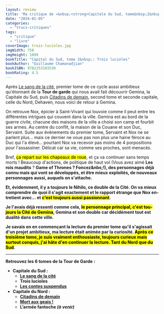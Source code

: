```yaml
---
layout: review
title: 'Ma critique de «&nbsp;<strong>Capitale du Sud, tome&nbsp;2&nbsp;: Trois lucioles</strong>&nbsp;» de <em>Guillaume Chamanadjian</em>'
date: "2024-01-05"
categories: 
  - "trucs-critiques"
tags: 
  - "critique"
  - "livre"
coverImage: trois-lucioles.jpg
imgWidth: 758
imgHeight: 1099
bookTitle: "Capital du Sud, tome 2&nbsp;: Trois lucioles"
bookAuthor: "Guillaume Chamanadjian"
bookISBN: 9782253103530      
bookRating: 4.5
---
```


Après <a href="/2022/02/ma-critique-de-le-sang-de-la-cite-capitale-du-sud-de-guillaume-chamanadjian/">Le sang de la cité</a>, premier tome de ce cycle aussi ambitieux qu'étonnant de la <strong>Tour de garde</strong> qui nous avait fait découvrir Gemina, la Capitale du Sud, puis <a href="/2023/11/ma-critique-de-capital-du-nord-tome-1-citadins-de-demain-de-claire-duviver/">Citadins de demain</a>, second tome et seconde capitale, celle du Nord, Dehaven, nous voici de retour à Gemina.

On retrouve Nox, épicier à Saint-Vivant qui louvoie comme il peut entre les différentes intrigues qui couvent dans la ville. Gemina est au bord de la guerre civile, chacune des maisons de la ville a choisi son camp et fourbit ses armes. Au centre du conflit, la maison de la Couane et son Duc, Servaint. Suite aux évènements du premier tome, Servaint et Nox ne se parlent plus... mais ce dernier ne voue pas non plus une haine féroce au Duc qui l'a élevé... pourtant Nox va recevoir pas moins de 4&nbsp;porpositions pour l'assassiner. Délicat car sa vie, comme ses proches, sont menacés.

Bref, <mark>ça repart sur les chapeaux de roue</mark>, et ça va continuer sans temps morts&nbsp;! Beaucoup d'actions, de politique de haut vol (Vous avez aimé <strong>Les rois maudits</strong>&nbsp;? <strong lang="en">Game of Thrones</srongg>&nbsp;? Foncez&nbs;!), des personnages déjà connu mais qui vont se développés, et être mieux exploités, de nouveaux personnages aussi, auquels on s'attache.

Et, évidemment, il y a toujours <strong>le Nihilo</strong>, ce double de la Cité. On va mieux comprendre de quoi il s'agit exactement et le rapport étrange que Nox entretient avec... et <mark>c'est toujours aussi passionnant</mark>.

Je l'avais déjà ressenti comme cela, <mark>le personnage principal, c'est toujours la Cité de Gemina</mark>, Gemina et son double car décidément tout est dualité dans cette ville.

Je savais en en commençant la lecture du premier tome qu'il s'agissait d'un projet ambitieux, ma lecture était animée par la curiosité. <mark>Après ce troisième tome, je suis vraiment enthousiaste, toujours curieux mais surtout conquis, j'ai hâte d'en continuer la lecture. Tant du Nord que du Sud</mark>.

* * *

Retrouvez les 6 tomes de la Tour de Garde&nbsp;:
<ul>
  <li>
    <strong>Capitale du Sud&nbsp;:</strong>
    <ul>
      <li><a href="/2022/02/ma-critique-de-le-sang-de-la-cite-capitale-du-sud-de-guillaume-chamanadjian/">Le sang de la cité</a></li>
      <li><strong>Trois lucioles</strong></li>
      <li><a href="/2024/02/ma-critique-de-capitale-du-sud-tome-3-les-contes-suspendus-de-guillaume-chamanadjian/">Les contes suspendus</a></li>
    </ul>
  </li>
  <li>
    <strong>Capitale du Nord&nbsp;:</strong>
    <ul>
      <li><a href="/2023/11/ma-critique-de-capital-du-nord-tome-1-citadins-de-demain-de-claire-duviver/">Citadins de demain</a></li>
      <li><a href="/2024/01/ma-critique-de-capitale-du-nord-tome-2-mort-au-geais-de-claire-duvivier/">Mort aux geais&nbsp;!</a></li>
      <li>L’armée fantoche <em>(à venir)</em></li>
    </ul>
  </li>
</ul>

